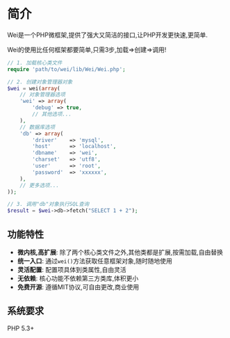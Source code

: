 # 简介

Wei是一个PHP微框架,提供了强大又简洁的接口,让PHP开发更快速,更简单.

Wei的使用比任何框架都要简单,只需3步,加载=>创建=>调用!

```php
// 1. 加载核心类文件
require 'path/to/wei/lib/Wei/Wei.php';

// 2. 创建对象管理器对象
$wei = wei(array(
    // 对象管理器选项
    'wei' => array(
        'debug' => true,
        // 其他选项...
    ),
    // 数据库选项
    'db' => array(
        'driver'    => 'mysql',
        'host'      => 'localhost',
        'dbname'    => 'wei',
        'charset'   => 'utf8',
        'user'      => 'root',
        'password'  => 'xxxxxx',
    ),
    // 更多选项...
));

// 3. 调用"db"对象执行SQL查询
$result = $wei->db->fetch("SELECT 1 + 2");
```

## 功能特性

* **微内核,高扩展**: 除了两个核心类文件之外,其他类都是扩展,按需加载,自由替换
* **统一入口**: 通过`wei()`方法获取任意框架对象,随时随地使用
* **灵活配置**: 配置项具体到类属性,自由灵活
* **无依赖**: 核心功能不依赖第三方类库,体积更小
* **免费开源**: 遵循MIT协议,可自由更改,商业使用

## 系统要求

PHP 5.3+
